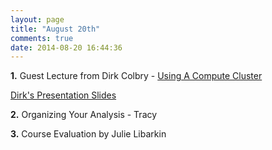 ```yaml
---
layout: page
title: "August 20th"
comments: true
date: 2014-08-20 16:44:36
---
```


**1.** Guest Lecture from Dirk Colbry - [Using A Compute Cluster](https://wiki.hpcc.msu.edu/display/~colbrydi@msu.edu/2014/08/19/EDAMAME+Workshop+at+Kellogg+Biological+Center)

[Dirk's Presentation Slides](https://edamame-course.github.io/docs/extra/Presentations/2014-08-20_Cluster_Computing_EDAMAME.pdf?raw=true)

**2.** Organizing Your Analysis - Tracy

**3.** Course Evaluation by Julie Libarkin